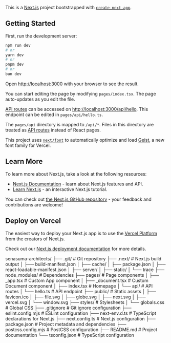 This is a [Next.js](https://nextjs.org) project bootstrapped with [`create-next-app`](https://nextjs.org/docs/pages/api-reference/create-next-app).

## Getting Started

First, run the development server:

```bash
npm run dev
# or
yarn dev
# or
pnpm dev
# or
bun dev
```

Open [http://localhost:3000](http://localhost:3000) with your browser to see the result.

You can start editing the page by modifying `pages/index.tsx`. The page auto-updates as you edit the file.

[API routes](https://nextjs.org/docs/pages/building-your-application/routing/api-routes) can be accessed on [http://localhost:3000/api/hello](http://localhost:3000/api/hello). This endpoint can be edited in `pages/api/hello.ts`.

The `pages/api` directory is mapped to `/api/*`. Files in this directory are treated as [API routes](https://nextjs.org/docs/pages/building-your-application/routing/api-routes) instead of React pages.

This project uses [`next/font`](https://nextjs.org/docs/pages/building-your-application/optimizing/fonts) to automatically optimize and load [Geist](https://vercel.com/font), a new font family for Vercel.

## Learn More

To learn more about Next.js, take a look at the following resources:

- [Next.js Documentation](https://nextjs.org/docs) - learn about Next.js features and API.
- [Learn Next.js](https://nextjs.org/learn-pages-router) - an interactive Next.js tutorial.

You can check out [the Next.js GitHub repository](https://github.com/vercel/next.js) - your feedback and contributions are welcome!

## Deploy on Vercel

The easiest way to deploy your Next.js app is to use the [Vercel Platform](https://vercel.com/new?utm_medium=default-template&filter=next.js&utm_source=create-next-app&utm_campaign=create-next-app-readme) from the creators of Next.js.

Check out our [Next.js deployment documentation](https://nextjs.org/docs/pages/building-your-application/deploying) for more details.

senasuma-architects/
├── .git/ # Git repository
├── .next/ # Next.js build output
│ ├── build-manifest.json
│ ├── cache/
│ ├── package.json
│ ├── react-loadable-manifest.json
│ ├── server/
│ ├── static/
│ └── trace
├── node_modules/ # Dependencies
├── pages/ # Page components
│ ├── \_app.tsx # Custom App component
│ ├── \_document.tsx # Custom Document component
│ ├── index.tsx # Homepage
│ └── api/ # API routes
│ └── hello.ts # API endpoint
├── public/ # Static assets
│ ├── favicon.ico
│ ├── file.svg
│ ├── globe.svg
│ ├── next.svg
│ ├── vercel.svg
│ └── window.svg
├── styles/ # Stylesheets
│ └── globals.css # Global CSS
├── .gitignore # Git ignore configuration
├── eslint.config.mjs # ESLint configuration
├── next-env.d.ts # TypeScript declarations for Next.js
├── next.config.ts # Next.js configuration
├── package.json # Project metadata and dependencies
├── postcss.config.mjs # PostCSS configuration
├── README.md # Project documentation
└── tsconfig.json # TypeScript configuration
